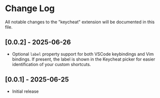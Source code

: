 # Change Log

All notable changes to the "keycheat" extension will be documented in this file.

## [0.0.2] - 2025-06-26
- Optional `label` property support for both VSCode keybindings and Vim bindings. If present, the label is shown in the Keycheat picker for easier identification of your custom shortcuts.

## [0.0.1] - 2025-06-25
- Initial release
